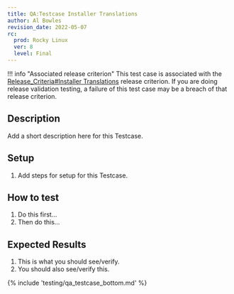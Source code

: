 ```yaml
---
title: QA:Testcase Installer Translations
author: Al Bowles
revision_date: 2022-05-07
rc:
  prod: Rocky Linux
  ver: 8
  level: Final
---
```


!!! info "Associated release criterion"
    This test case is associated with the [Release_Criteria#Installer Translations](../release_criteria.md#installer-translations) release criterion. If you are doing release validation testing, a failure of this test case may be a breach of that release criterion.

## Description
Add a short description here for this Testcase.

## Setup
1. Add steps for setup for this Testcase.

## How to test
1. Do this first...
2. Then do this...

## Expected Results
1. This is what you should see/verify.
2. You should also see/verify this.

{% include 'testing/qa_testcase_bottom.md' %}
